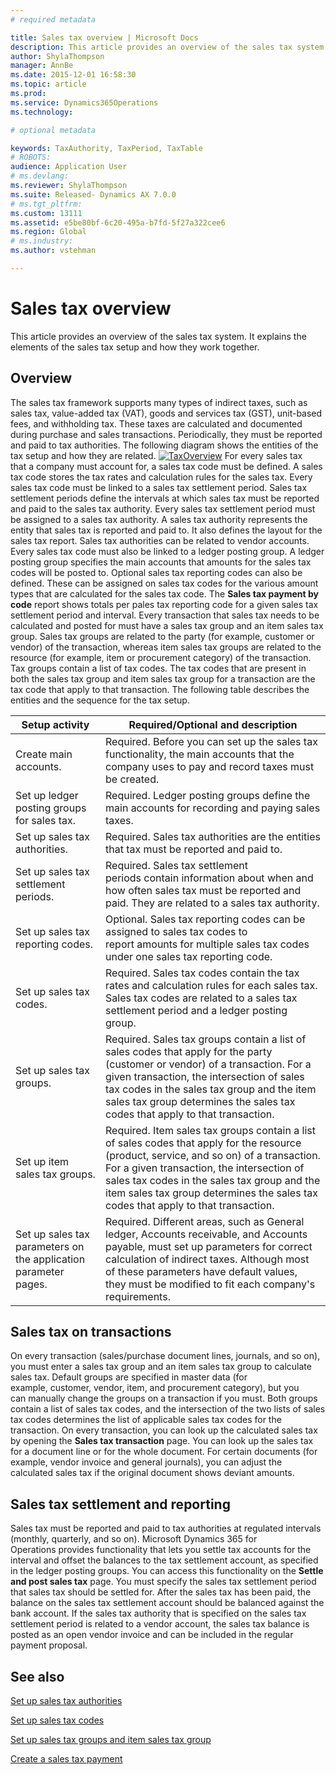 ```yaml
---
# required metadata

title: Sales tax overview | Microsoft Docs
description: This article provides an overview of the sales tax system. It explains the elements of the sales tax setup and how they work together.
author: ShylaThompson
manager: AnnBe
ms.date: 2015-12-01 16:58:30
ms.topic: article
ms.prod: 
ms.service: Dynamics365Operations
ms.technology: 

# optional metadata

keywords: TaxAuthority, TaxPeriod, TaxTable
# ROBOTS: 
audience: Application User
# ms.devlang: 
ms.reviewer: ShylaThompson
ms.suite: Released- Dynamics AX 7.0.0
# ms.tgt_pltfrm: 
ms.custom: 13111
ms.assetid: e5be80bf-6c20-495a-b7fd-5f27a322cee6
ms.region: Global
# ms.industry: 
ms.author: vstehman

---
```


# Sales tax overview

This article provides an overview of the sales tax system. It explains the elements of the sales tax setup and how they work together.

Overview
--------

The sales tax framework supports many types of indirect taxes, such as sales tax, value-added tax (VAT), goods and services tax (GST), unit-based fees, and withholding tax. These taxes are calculated and documented during purchase and sales transactions. Periodically, they must be reported and paid to tax authorities. The following diagram shows the entities of the tax setup and how they are related. [![TaxOverview](./media/taxoverview1-300x209.jpg)](./media/taxoverview1.jpg) For every sales tax that a company must account for, a sales tax code must be defined. A sales tax code stores the tax rates and calculation rules for the sales tax. Every sales tax code must be linked to a sales tax settlement period. Sales tax settlement periods define the intervals at which sales tax must be reported and paid to the sales tax authority. Every sales tax settlement period must be assigned to a sales tax authority. A sales tax authority represents the entity that sales tax is reported and paid to. It also defines the layout for the sales tax report. Sales tax authorities can be related to vendor accounts. Every sales tax code must also be linked to a ledger posting group. A ledger posting group specifies the main accounts that amounts for the sales tax codes will be posted to. Optional sales tax reporting codes can also be defined. These can be assigned on sales tax codes for the various amount types that are calculated for the sales tax code. The **Sales tax payment by code** report shows totals per pales tax reporting code for a given sales tax settlement period and interval. Every transaction that sales tax needs to be calculated and posted for must have a sales tax group and an item sales tax group. Sales tax groups are related to the party (for example, customer or vendor) of the transaction, whereas item sales tax groups are related to the resource (for example, item or procurement category) of the transaction. Tax groups contain a list of tax codes. The tax codes that are present in both the sales tax group and item sales tax group for a transaction are the tax code that apply to that transaction. The following table describes the entities and the sequence for the tax setup.

| Setup activity                                                  | Required/Optional and description                                                                                                                                                                                                                                                                                         |
|-----------------------------------------------------------------|---------------------------------------------------------------------------------------------------------------------------------------------------------------------------------------------------------------------------------------------------------------------------------------------------------------------------|
| Create main accounts.                                           | Required. Before you can set up the sales tax functionality, the main accounts that the company uses to pay and record taxes must be created.                                                                                                                                                                             |
| Set up ledger posting groups for sales tax.                     | Required. Ledger posting groups define the main accounts for recording and paying sales taxes.                                                                                                                                                                                                                            |
| Set up sales tax authorities.                                   | Required. Sales tax authorities are the entities that tax must be reported and paid to.                                                                                                                                                                                                                                   |
| Set up sales tax settlement periods.                            | Required. Sales tax settlement periods contain information about when and how often sales tax must be reported and paid. They are related to a sales tax authority.                                                                                                                                                       |
| Set up sales tax reporting codes.                               | Optional. Sales tax reporting codes can be assigned to sales tax codes to report amounts for multiple sales tax codes under one sales tax reporting code.                                                                                                                                                                 |
| Set up sales tax codes.                                         | Required. Sales tax codes contain the tax rates and calculation rules for each sales tax. Sales tax codes are related to a sales tax settlement period and a ledger posting group.                                                                                                                                        |
| Set up sales tax groups.                                        | Required. Sales tax groups contain a list of sales codes that apply for the party (customer or vendor) of a transaction. For a given transaction, the intersection of sales tax codes in the sales tax group and the item sales tax group determines the sales tax codes that apply to that transaction.                  |
| Set up item sales tax groups.                                   | Required. Item sales tax groups contain a list of sales codes that apply for the resource (product, service, and so on) of a transaction. For a given transaction, the intersection of sales tax codes in the sales tax group and the item sales tax group determines the sales tax codes that apply to that transaction. |
| Set up sales tax parameters on the application parameter pages. | Required. Different areas, such as General ledger, Accounts receivable, and Accounts payable, must set up parameters for correct calculation of indirect taxes. Although most of these parameters have default values, they must be modified to fit each company's requirements.                                          |

## Sales tax on transactions
On every transaction (sales/purchase document lines, journals, and so on), you must enter a sales tax group and an item sales tax group to calculate sales tax. Default groups are specified in master data (for example, customer, vendor, item, and procurement category), but you can manually change the groups on a transaction if you must. Both groups contain a list of sales tax codes, and the intersection of the two lists of sales tax codes determines the list of applicable sales tax codes for the transaction. On every transaction, you can look up the calculated sales tax by opening the **Sales tax transaction** page. You can look up the sales tax for a document line or for the whole document. For certain documents (for example, vendor invoice and general journals), you can adjust the calculated sales tax if the original document shows deviant amounts.

## Sales tax settlement and reporting
Sales tax must be reported and paid to tax authorities at regulated intervals (monthly, quarterly, and so on). Microsoft Dynamics 365 for Operations provides functionality that lets you settle tax accounts for the interval and offset the balances to the tax settlement account, as specified in the ledger posting groups. You can access this functionality on the **Settle and post sales tax** page. You must specify the sales tax settlement period that sales tax should be settled for. After the sales tax has been paid, the balance on the sales tax settlement account should be balanced against the bank account. If the sales tax authority that is specified on the sales tax settlement period is related to a vendor account, the sales tax balance is posted as an open vendor invoice and can be included in the regular payment proposal.

See also
--------

[Set up sales tax authorities](http://ax.help.dynamics.com/en/wiki/set-up-sales-tax-authorities/)

[Set up sales tax codes](http://ax.help.dynamics.com/en/wiki/set-up-sales-tax-codes)

[Set up sales tax groups and item sales tax group](http://ax.help.dynamics.com/en/wiki/set-up-sales-tax-groups-and-item-sales-tax-groups/)

[Create a sales tax payment](http://ax.help.dynamics.com/en/wiki/create-a-sales-tax-payment/)

